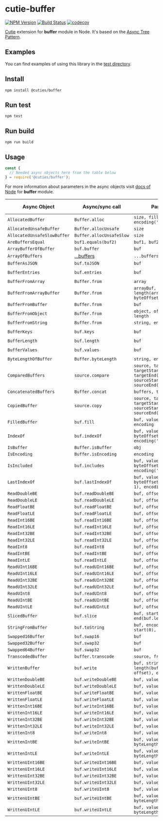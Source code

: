 # cutie-buffer

[![NPM Version](https://img.shields.io/npm/v/@cuties/buffer.svg)](https://npmjs.org/package/@cuties/buffer)
[![Build Status](https://travis-ci.org/Guseyn/cutie-buffer.svg?branch=master)](https://travis-ci.org/Guseyn/cutie-buffer)
[![codecov](https://codecov.io/gh/Guseyn/cutie-buffer/branch/master/graph/badge.svg)](https://codecov.io/gh/Guseyn/cutie-buffer)

[Cutie](https://github.com/Guseyn/cutie) extension for <b>buffer</b> module in Node. It's based on the [Async Tree Pattern](https://github.com/Guseyn/async-tree-patern/blob/master/Async_Tree_Patern.pdf).

## Examples

You can find examples of using this library in the [test directory](https://github.com/Guseyn/cutie-buffer/tree/master/test).

## Install

`npm install @cuties/buffer`

## Run test

`npm test`

## Run build

`npm run build`

## Usage

```js
const {
  // Needed async objects here from the table below
} = require('@cuties/buffer');
```
For more information about parameters in the async objects visit [docs of Node](https://nodejs.org/en/docs/) for <b>buffer</b> module.

| Async Object  | Async/sync call | Parameters | Representation result |
| ------------- | ----------------| ---------- | --------------------- |
| `AllocatedBuffer` | `Buffer.alloc` | `size, fill(0), encoding('utf8')` | `buffer` |
| `AllocatedUnsafeBuffer` | `Buffer.allocUnsafe` | `size` | `buffer` |
| `AllocatedUnsafeSlowBuffer` | `Buffer.allocUnsafeSlow` | `size`  | `buffer` |
| `AreBuffersEqual` | `buf1.equals(buf2)` | `buf1, buf2` | `boolean` |
| `ArrayBufferOfBuffer` | `buf.buffer` | `buf` | `ArrayBuffer` |
| `ArrayOfBuffers` | [...buffers](https://github.com/Guseyn/cutie-buffer/blob/master/src/ArrayOfBuffers.js) | `...buffers` | `buffer[]` |
| `BufferAsJSON` | `buf.toJSON` | `buf` | `json` |
| `BufferEntries` | `buf.entries` | `buf` | `iterator [index, byte]` |
| `BufferFromArray` | `Buffer.from` | `array` | `buffer` |
| `BufferFromArrayBuffer` | `Buffer.from` | `arrayBuf, byteOffset(0), length(arrayBuf.length - byteOffset)` | `buffer` |
| `BufferFromBuffer` | `Buffer.from` | `buf` | `buffer` |
| `BufferFromObject` | `Buffer.from` | `object, offsetOrEncoding, length` | `buffer` |
| `BufferFromString` | `Buffer.from` | `string, encoding('utf8')` | `buffer` |
| `BufferKeys` | `buf.keys` | `buf` | `iterator [index]` |
| `BufferLength` | `buf.length` | `buf` | `integer` |
| `BufferValues` | `buf.values` | `buf` | `iterator [byte]` |
| `ByteLengthOfBuffer` | `Buffer.byteLength` | `string, encoding('utf8')` | `integer` |
| `ComparedBuffers` | `source.compare` | `source, target, targetStart(0), targetEnd(target.length), sourceStart(0), sourceEnd(source.length)` | `integer` |
| `ConcatenatedBuffers` | `Buffer.concat` | `buffers, totalLength` | `buffer` |
| `CopiedBuffer` | `source.copy` | `source, target, targetStart(0), sourceStart(0), sourceEnd(source.length)` | `target` |
| `FilledBuffer` | `buf.fill` | `buf, value, offset, end, encoding` | `buffer` |
| `IndexOf` | `buf.indexOf` | `buf, value, byteOffset(0), encoding('utf8')` | `integer` |
| `IsBuffer` | `Buffer.isBuffer` | `obj` | `boolean` |
| `IsEncoding` | `Buffer.isEncoding` | `encoding` | `boolean` |
| `IsIncluded` | `buf.includes` | `buf, value, byteOffset(0), encoding('utf8')` | `boolean` |
| `LastIndexOf` | `buf.lastIndexOf` | `buf, value, byteOffset(buf.length - 1), encoding('utf8')` | `boolean` |
| `ReadDoubleBE` | `buf.readDoubleBE` | `buf, offset` | `number` |
| `ReadDoubleLE` | `buf.readDoubleLE` | `buf, offset` | `number` |
| `ReadFloatBE` | `buf.readFloatBE` | `buf, offset` | `number` |
| `ReadFloatLE` | `buf.readFloatLE` | `buf, offset` | `number` |
| `ReadInt16BE` | `buf.readInt16BE` | `buf, offset` | `number` |
| `ReadInt16LE` | `buf.readInt16LE` | `buf, offset` | `number` |
| `ReadInt32BE` | `buf.readInt32BE` | `buf, offset` | `number` |
| `ReadInt32LE` | `buf.readInt32LE` | `buf, offset` | `number` |
| `ReadInt8` | `buf.readInt8` | `buf, offset` | `number` |
| `ReadIntBE` | `buf.readIntBE` | `buf, offset, byteLength` | `number` |
| `ReadIntLE` | `buf.readIntLE` | `buf, offset, byteLength` | `number` |
| `ReadUInt16BE` | `buf.readUInt16BE` | `buf, offset` | `number` |
| `ReadUInt16LE` | `buf.readUInt16LE` | `buf, offset` | `number` |
| `ReadUInt32BE` | `buf.readUInt32BE` | `buf, offset` | `number` |
| `ReadUInt32LE` | `buf.readUInt32LE` | `buf, offset` | `number` |
| `ReadUInt8` | `buf.readUInt8` | `buf, offset` | `number` |
| `ReadUIntBE` | `buf.readUIntBE` | `buf, offset, byteLength` | `number` |
| `ReadUIntLE` | `buf.readUIntLE` | `buf, offset, byteLength` | `number` |
| `SlicedBuffer` | `buf.slice` | `buf, start(0), end(buf.length)` | `buffer` |
| `StringFromBuffer` | `buf.toString` | `buf, encoding('utf8'), start(0), end(buf.length)` | `string` |
| `Swapped16Buffer` | `buf.swap16` | `buf` | `buffer` |
| `Swapped32Buffer` | `buf.swap32` | `buf` | `buffer` |
| `Swapped64Buffer` | `buf.swap32` | `buf` | `buffer` |
| `TranscodedBuffer` | `buffer.transcode` | `source, fromEnc, toEnc` |
| `WrittenBuffer` | `buf.write` | `buf, string, offset(0), length(buf.length - offset), encoding('utf8')` | `buffer` |
| `WrittenDoubleBE` | `buf.writeDoubleBE` | `buf, value, offset` | `number` |
| `WrittenDoubleLE` | `buf.writeDoubleLE` | `buf, value, offset` | `number` |
| `WrittenFloatBE` | `buf.writeFloatBE` | `buf, value, offset` | `number` |
| `WrittenFloatLE` | `buf.writeFloatLE` | `buf, value, offset` | `number` |
| `WrittenInt16BE` | `buf.writeInt16BE` | `buf, value, offset` | `number` |
| `WrittenInt16LE` | `buf.writeInt16LE` | `buf, value, offset` | `number` |
| `WrittenInt32BE` | `buf.writeInt32BE` | `buf, value, offset` | `number` |
| `WrittenInt32LE` | `buf.writeInt32LE` | `buf, value, offset` | `number` |
| `WrittenInt8` | `buf.writeInt8` | `buf, value, offset` | `number` |
| `WrittenIntBE` | `buf.writeIntBE` | `buf, value, offset, byteLength` | `number` |
| `WrittenIntLE` | `buf.writeIntLE` | `buf, value, offset, byteLength` | `number` |
| `WrittenUInt16BE` | `buf.writeUInt16BE` | `buf, value, offset` | `number` |
| `WrittenUInt16LE` | `buf.writeUInt16LE` | `buf, value, offset` | `number` |
| `WrittenUInt32BE` | `buf.writeUInt32BE` | `buf, value, offset` | `number` |
| `WrittenUInt32LE` | `buf.writeUInt32LE` | `buf, value, offset` | `number` |
| `WrittenUInt8` | `buf.writeUInt8` | `buf, value, offset` | `number` |
| `WrittenUIntBE` | `buf.writeUIntBE` | `buf, value, offset, byteLength` | `number` |
| `WrittenUIntLE` | `buf.writeUIntLE` | `buf, value, offset, byteLength` | `number` |
